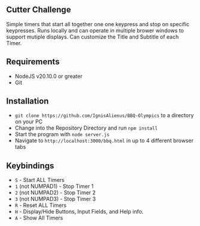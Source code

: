 ## Cutter Challenge

Simple timers that start all together one one keypress and stop on specific keypresses. Runs locally and can operate in multiple brower windows to support mutiple displays. Can customize the Title and Subtitle of each Timer.

## Requirements

- NodeJS v20.10.0 or greater
- Git

## Installation

- `git clone https://github.com/IgnisAlienus/BBQ-Olympics` to a directory on your PC
- Change into the Repository Directory and run `npm install`
- Start the program with `node server.js`
- Navigate to `http://localhost:3000/bbq.html` in up to 4 different browser tabs

## Keybindings

- `S` - Start ALL Timers
- `1` (not NUMPAD1) - Stop Timer 1
- `2` (not NUMPAD2) - Stop Timer 2
- `3` (not NUMPAD3) - Stop Timer 3
- `R` - Reset ALL Timers
- `H` - Display/Hide Buttons, Input Fields, and Help info.
- `A` - Show All Timers
